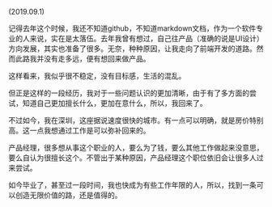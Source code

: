 (2019.09.1)

记得去年这个时候，我还不知道github，不知道markdown文档，作为一个软件专业的人来说，实在是太落伍。去年我曾有想过，自己往产品（准确的说是UI设计）方向发展，其实也准备了很多。无奈，种种原因，让我走向了前端开发的道路。然而此路我并没有走多远，便有想回来做产品。

这样看来，我似乎很不稳定，没有目标感，生活的混乱。

但正是这样的一段经历，我对于一些问题认识的更加清晰，由于有了多方面的尝试，知道自己更加擅长什么，更加在意什么，所以，我回来了。

不过如今，我在深圳，这座据说速度很快的城市。有一点可以明确，就是房价特别高。这一点我想通过工作是可以弥补回来的。

产品经理，很多想从事这个职业的人，要么为了钱，要么其他工作做起来没意思，要么自认为很擅长这个。不管出于某种原因，产品经理这个职位依旧会让很多人过来尝试。

如今毕业了，甚至过一段时间，我也快成为有些工作年限的人，所以，找到一条可以创造无限价值的路，还是值得的。